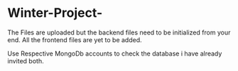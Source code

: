 # Winter-Project-

The Files are uploaded but the backend files need to be initialized from your end. All the frontend files are yet to be added.

Use Respective MongoDb accounts to check the database i have already invited both.
